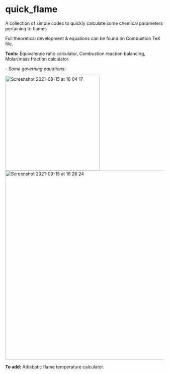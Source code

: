 # quick_flame
 A collection of simple codes to quickly calculate some chemical parameters pertaining to flames
 
 Full theoretical development & equations can be found on Combustion TeX file.
 
 <b>Tools:</b> Equivalence ratio calculator, Combustion reaction balancing, Molar/mass fraction calculator.
 
 <i>- Some governing equations:</i>
 
 <img width="300" alt="Screenshot 2021-09-15 at 16 04 17" src="https://user-images.githubusercontent.com/88498674/133448894-946837e2-14ba-4875-9f0c-5c258954250a.png">

  
  <img width="600" alt="Screenshot 2021-09-15 at 16 26 24" src="https://user-images.githubusercontent.com/88498674/133452271-a022e689-5a8c-4114-b3bf-191d6af8e83b.png">
 
 <b>To add:</b> Adiabatic flame temperature calculator.
